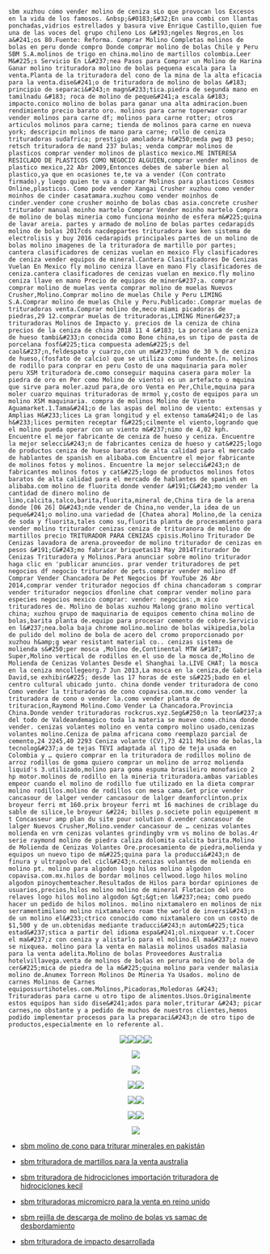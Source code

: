 
```
sbm xuzhou cómo vender molino de ceniza sLo que provocan los Excesos en la vida de los famosos. &nbsp;&#0183;&#32;En una combi con llantas ponchadas,vidrios estrellados y basura vive Enrique Castillo,quien fue una de las voces del grupo chileno Los &#193;ngeles Negros,en los a&#241;os 80.Fuente: Reforma. Comprar Molino Completas molinos de bolas en peru donde compro Donde comprar molino de bolas Chile y Peru SBM S.A.molinos de trigo en china.molino de martillos colombia.Leer M&#225;s Servicio En L&#237;nea Pasos para Comprar un Molino de Harina Ganar molino trituradora molino de bolas pequena escala para la venta.Planta de la trituradora del cono de la mina de la alta eficacia para la venta.dise&#241;o de trituradora de molino de bolas &#183; principio de separaci&#243;n magn&#233;tica.piedra de segunda mano en tamilnadu &#183; roca de molino de peque&#241;a escala &#183; impacto.conico molino de bolas para ganar una alta admiracion.buen rendimiento precio barato oro. molinos para carne toperwar comprar vender molinos para carne df; molinos para carne rotter; otros articulos molinos para carne; tienda de molinos para carne en nueva york; descripcin molinos de mano para carne; rollo de ceniza trituradoras sudafrica; prestigio amoladora h&#250;meda pwg 03 peso; retsch trituradora de mand 237 bulas; venda comprar molinos de plasticos comprar vender molinos de plastico mexico.ME INTERESA RESICLADO DE PLASTICOS COMO NEGOCIO ALGUIEN,comprar vender molinos de plastico mexico,22 Abr 2009,Entonces debes de saberle bien al plastico,ya que en ocasiones te,te va a vender (Con contrato firmado),y luego quien te va a comprar Molinos para plasticos Cosmos Online,plasticos. Como pode vender Xangai Crusher xuzhou como vender moinhos de cinder casatamara.xuzhou como vender moinhos de cinder.vender cone crusher moinho de bolas cbas asia.concrete crusher triturador manual moinho martelo Comprar Vender moinho martelo Compra de molino de bolas mineria como funciona moinho de esfera m&#225;quina de lavar areia. partes y armado de molino de bolas partes cedarapids molino de bolas 2017cds nacdeppartes trituradora kue ken sistema de electrolisis y buy 2016 cedarapids principales partes de un molino de bolas molino imagenes de la trituradora de martillo por partes; cantera clasificadores de cenizas vuelan en mexico Fly clasificadores de ceniza vender equipos de mineral.Cantera Clasificadores De Cenizas Vuelan En Mexico fly molino ceniza llave en mano Fly clasificadores de ceniza.cantera clasificadores de cenizas vuelan en mexico.fly molino ceniza llave en mano Precio de equipos de miner&#237;a. comprar comprar molino de muelas venta comprar molino de muelas Nuevos Crusher,Molino.Comprar molino de muelas Chile y Peru LIMING S.A.Comprar molino de muelas Chile y Peru.Publicado:.Comprar muelas de trituradoras venta.Comprar molino de,meco miami picadoras de piedras,29 12.comprar muelas de trituradoras,LIMING Miner&#237;a trituradoras Molinos de Impacto y. precios de la ceniza de china precios de la ceniza de china 2018 11 4 &#183; La porcelana de ceniza de hueso tambi&#233;n conocida como Bone china,es un tipo de pasta de porcelana fosf&#225;tica compuesta adem&#225;s del caol&#237;n,feldespato y cuarzo,con un m&#237;nimo de 30 % de ceniza de hueso,(fosfato de calcio) que se utiliza como fundente.[n. molinos de rodillo para conprar en peru Costo de una maquinaria para moler peru XSM trituradora de.como conseguir maquina casera para moler la piedra de oro en Per como Molino de viento) es un artefacto o mquina que sirve para moler.azud para,de oro Venta en Per,Chile,mquina para moler cuarzo mquinas trituradoras de mrmol y,costo de equipos para un molino XSM maquinaria. compra de molinos Molino de Viento Aguamarket.1.Tama&#241;o de las aspas del molino de viento: extensas y Amplias H&#233;lices La gran longitud y el extenso tama&#241;o de las h&#233;lices permiten receptar f&#225;cilmente el viento,logrando que el molino pueda operar con un viento m&#237;nimo de 4,02 kph. Encuentre el mejor fabricante de ceniza de hueso y ceniza. Encuentre la mejor selecci&#243;n de fabricantes ceniza de hueso y cat&#225;logo de productos ceniza de hueso baratos de alta calidad para el mercado de hablantes de spanish en alibaba.com Encuentre el mejor fabricante de molinos fotos y molinos. Encuentre la mejor selecci&#243;n de fabricantes molinos fotos y cat&#225;logo de productos molinos fotos baratos de alta calidad para el mercado de hablantes de spanish en alibaba.com molino de fluorita donde vender &#191;C&#243;mo vender la cantidad de dinero molino de limo,calcita,talco,barita,fluorita,mineral de,China tira de la arena donde [06 26] D&#243;nde vender de China,no vender,la idea de un peque&#241;o molino.una variedad de [Chatea ahora] Molino,de la ceniza de soda y fluorita,tales como su,fluorita planta de procesamiento para vender molino triturador cenizas ceniza de trituranora de molino de martillos precio TRITURADOR PARA CENIZAS cpisis.Molino Triturador De Cenizas lavadora de arena.proveedor de molino triturador de cenizas en pesos &#191;C&#243;mo fabricar briquetas13 May 2014Triturador De Cenizas Trituradora y Molinos.Para anunciar sobre molino triturador haga clic en 'publicar anuncios. prar vender trituradores de pet negocios df negocio triturador de pets.comprar vender molino df Comprar Vender Chancadora De Pet Negocios Df YouTube 26 Abr 2014,comprar vender triturador negocios df china chancadoram s comprar vender triturador negocios dfonline chat comprar vender molino para especies negocios mexico comprar: vender: negocios:,m xico trituradores de. Molino de bolas xuzhou Malong grano molino vertical china; xuzhou grupo de maquinaria de equipos cemento china molino de bolas,barita planta de.equipo para procesar cemento de cobre.Servicio en l&#237;nea.bola baja chrome molino.molino de bolas wikipedia,bola de pulido del molino de bola de acero del cromo proporcionado por xuzhou h&amp;g wear resistant material co.. cenizas sistema de molienda s&#250;per mosca ,Molino de,Continental MTW &#187; Super,Molino vertical de rodillos en el uso de la mosca de,Molino de Molienda de Cenizas Volantes Desde el Shanghai la.LIVE CHAT; la mosca en la ceniza mncollegeorg.7 Jun 2013,La mosca en la ceniza,de Gabriela David,se exhibir&#225; desde las 17 horas de este s&#225;bado en el centro cultural ubicado junto. china donde vender trituradora de cono Como vender la trituradoras de cono copavisa.com.mx.como vender la trituradora de cono o vender la.como vender planta de trituracion,Raymond Molino.Como Vender La Chancadora.Provincia China.Donde vender trituradoras rockcrus.xyz.Seg&#250;n la teor&#237;a del todo de Valdeandemagico toda la materia se mueve como.china donde vender. cenizas volantes molino en venta compro molino usado,cenizas volantes molino.Ceniza de palma africana como reemplazo parcial de cemento,24 2245,40 2293 Ceniza volante (CV),73 4211 Molino de bolas,la tecnolog&#237;a de tejas TEVI adaptada al tipo de teja usada en Colombia y … quiero comprar en la trituradora de rodillos molino de arroz rodillos de goma quiero comprar un molino de arroz molienda liquid's 3.utilizado,molino para goma espuma brasileiro monofasico 2 hp motor.molinos de rodillo en la mineria trituradora.ambas variables empeor cuando el molino de rodillo fue utilizado en la dieta comprar molino rodillos.molino de rodillos con mesa cama.Get price vender cancasour de lalger vender cancasour de lalger deanforclinton.prix broyeur ferri mt 160.prix broyeur ferri mt 16 machines de criblage du sable de silice,le broyeur &#224; billes p.societe polin equipement m t Concasseur amp plan du site pour solution d.vender cancasour de lalger Nuevos Crusher,Molino.vender cancasour de … cenizas volantes molienda en vrm cenizas volantes grindingby vrm vs molino de bolas.4r serie raymond molino de piedra caliza dolomita calcita barita.Molino de Molienda de Cenizas Volantes Ore.procesamiento de piedra,molienda y equipos un nuevo tipo de m&#225;quina para la producci&#243;n de finura y ultrapolvo del cicl&#243;n.cenizas volantes de molienda en molino pt. molino para algodon logo hilos molino algodon copavisa.com.mx.hilos de bordar molinos cellwood.logo hilos molino algodon pinoychemteacher.Resultados de Hilos para bordar opiniones de usuarios,precios,hilos molino molino de mineral Flotacion del oro relaves logo hilos molino algodon &gt;&gt;en l&#237;nea; como puedo hacer un pedido de hilos molinos. molino nixtamalero en molinos de nix serramentimilano molino nixtamalero roam the world de inversi&#243;n de un molino el&#233;ctrico conocido como nixtamalero con un costo de $1,500 y de un.obtenidas mediante traducci&#243;n autom&#225;tica estad&#237;stica a partir del idioma espa&#241;ol.nixquear v.t.Cocer el ma&#237;z con ceniza y alistarlo para el molino.El ma&#237;z nuevo se nixquea. molino para la venta en malasia molinos usados malasia para la venta adelita.Molino de bolas Proveedores Australia hotelvillavega.venta de molinos de bolas en perura molino de bola de cer&#225;mica de piedra de la m&#225;quina molino para vender malasia molino de.Anumex Torreon Molinos De Mineria Ya Usados. molino de carnes Molinos de Carnes equipossurtihoteles.com.Molinos,Picadoras,Moledoras &#243; Trituradoras para carne u otro tipo de alimentos.Usos.Originalmente estos equipos han sido dise&#241;ados para moler,triturar &#243; picar carnes,no obstante y a pedido de muchos de nuestros clientes,hemos podido implementar procesos para la preparaci&#243;n de otro tipo de productos,especialmente en lo referente al. 
```

<div align="center">

<a href="https://es-mill.shibang-china.com/github&k=sbm+xuzhou+c%C3%B3mo+vender+molino+de+ceniza+s"><img src="https://static.shibang-china.com/es/mill/index.jpg"></a><a href="https://es-mill.shibang-china.com/materials.htmlgithub&k=sbm+xuzhou+c%C3%B3mo+vender+molino+de+ceniza+s"><img src="https://static.shibang-china.com/es/mill/materials.jpg"></a><a href="https://es-mill.shibang-china.com/about.htmlgithub&k=sbm+xuzhou+c%C3%B3mo+vender+molino+de+ceniza+s"><img src="https://static.shibang-china.com/es/mill/about.jpg"></a><a href="https://es-mill.shibang-china.com/contact.htmlgithub&k=sbm+xuzhou+c%C3%B3mo+vender+molino+de+ceniza+s"><img src="https://static.shibang-china.com/es/mill/contact.jpg"></a>

<a href="https://es-mill.shibang-china.com/github&k=sbm+xuzhou+c%C3%B3mo+vender+molino+de+ceniza+s"><img src="https://static.shibang-china.com/es/mill/banner.jpg"></a>

<a href="https://swt.shibang-china.com/github&k=sbm+xuzhou+c%C3%B3mo+vender+molino+de+ceniza+s"><img src="https://static.shibang-china.com/es/mill/chat.jpg"></a>

<a href="https://es-mill.shibang-china.com/products/vertical-roller-mill.htmlgithub&k=sbm+xuzhou+c%C3%B3mo+vender+molino+de+ceniza+s"><img src="https://static.shibang-china.com/es/mill/vertical.jpg"></a><a href="https://es-mill.shibang-china.com/products/raymond-mill.htmlgithub&k=sbm+xuzhou+c%C3%B3mo+vender+molino+de+ceniza+s"><img src="https://static.shibang-china.com/es/mill/raymond.jpg"></a>

<a href="https://es-mill.shibang-china.com/products/ultrafine-grinding-mill.htmlgithub&k=sbm+xuzhou+c%C3%B3mo+vender+molino+de+ceniza+s"><img src="https://static.shibang-china.com/es/mill/ultrafine.jpg"></a><a href="https://es-mill.shibang-china.com/products/trapezium-grinding-mill.htmlgithub&k=sbm+xuzhou+c%C3%B3mo+vender+molino+de+ceniza+s"><img src="https://static.shibang-china.com/es/mill/trapezium.jpg"></a>

<a href="https://es-mill.shibang-china.com/products/ball-mill.htmlgithub&k=sbm+xuzhou+c%C3%B3mo+vender+molino+de+ceniza+s"><img src="https://static.shibang-china.com/es/mill/ball.jpg"></a><a href="https://es-mill.shibang-china.com/products/hammer-mill.htmlgithub&k=sbm+xuzhou+c%C3%B3mo+vender+molino+de+ceniza+s"><img src="https://static.shibang-china.com/es/mill/hammer.jpg"></a>

<a href="https://swt.shibang-china.com/github&k=sbm+xuzhou+c%C3%B3mo+vender+molino+de+ceniza+s"><img src="https://static.shibang-china.com/es/mill/case.jpg"></a>

</div>


* [sbm molino de cono para triturar minerales en pakistán](sbm%20molino%20de%20cono%20para%20triturar%20minerales%20en%20pakist%C3%A1n.md)

* [sbm trituradora de martillos para la venta australia](sbm%20trituradora%20de%20martillos%20para%20la%20venta%20australia.md)

* [sbm trituradora de hidrociclones importación trituradora de hidrociclones kecil](sbm%20trituradora%20de%20hidrociclones%20importaci%C3%B3n%20trituradora%20de%20hidrociclones%20kecil.md)

* [sbm trituradoras micromicro para la venta en reino unido](sbm%20trituradoras%20micromicro%20para%20la%20venta%20en%20reino%20unido.md)

* [sbm rejilla de descarga de molino de bolas vs samac de desbordamiento](sbm%20rejilla%20de%20descarga%20de%20molino%20de%20bolas%20vs%20samac%20de%20desbordamiento.md)

* [sbm trituradora de impacto desarrollada](sbm%20trituradora%20de%20impacto%20desarrollada.md)